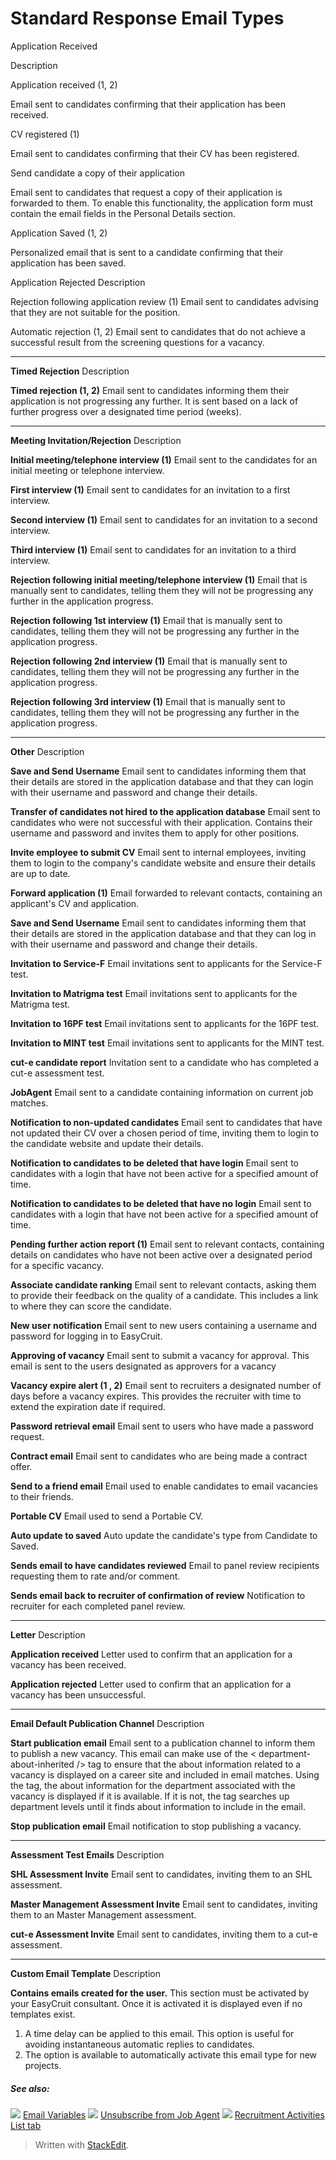 # Standard Response Email Types

Application Received

Description

Application received (1, 2)

Email sent to candidates confirming that their application has been received.

CV registered (1)

Email sent to candidates confirming that their CV has been registered.

Send candidate a copy of their application

Email sent to candidates that request a copy of their application is forwarded to them. To enable this functionality, the application form must contain the email fields in the Personal Details section.

Application Saved (1, 2)

Personalized email that is sent to a candidate confirming that their application has been saved.

Application Rejected
Description

Rejection following application review (1)
Email sent to candidates advising that they are not suitable for the position.

Automatic rejection (1, 2)
Email sent to candidates that do not achieve a successful result from the screening questions for a vacancy.
***
**Timed Rejection**
Description

**Timed rejection (1, 2)**
Email sent to candidates informing them their application is not progressing any further. It is sent based on a lack of further progress over a designated time period (weeks).
***
**Meeting Invitation/Rejection**
Description

**Initial meeting/telephone interview (1)**
Email sent to the candidates for an initial meeting or telephone interview.

**First interview (1)**
Email sent to candidates for an invitation to a first interview.

**Second interview (1)**
Email sent to candidates for an invitation to a second interview.

**Third interview (1)**
Email sent to candidates for an invitation to a third interview.

**Rejection following initial meeting/telephone interview (1)**
Email that is manually sent to candidates, telling them they will not be progressing any further in the application progress.

**Rejection following 1st interview (1)**
Email that is manually sent to candidates, telling them they will not be progressing any further in the application progress.

**Rejection following 2nd interview (1)**
Email that is manually sent to candidates, telling them they will not be progressing any further in the application progress.

**Rejection following 3rd interview (1)**
Email that is manually sent to candidates, telling them they will not be progressing any further in the application progress.
***
**Other**
Description

**Save and Send Username**
Email sent to candidates informing them that their details are stored in the application database and that they can login with their username and password and change their details.

**Transfer of candidates not hired to the application database**
Email sent to candidates who were not successful with their application. Contains their username and password and invites them to apply for other positions.

**Invite employee to submit CV**
Email sent to internal employees, inviting them to login to the company's candidate website and ensure their details are up to date.

**Forward application (1)**
Email forwarded to relevant contacts, containing an applicant's CV and application.

**Save and Send Username**
Email sent to candidates informing them that their details are stored in the application database and that they can log in with their username and password and change their details.

**Invitation to Service-F**
Email invitations sent to applicants for the Service-F test.

**Invitation to Matrigma test**
Email invitations sent to applicants for the Matrigma test.

**Invitation to 16PF test**
Email invitations sent to applicants for the 16PF test.

**Invitation to MINT test**
Email invitations sent to applicants for the MINT test.

**cut-e candidate report**
Invitation sent to a candidate who has completed a cut-e assessment test.

**JobAgent**
Email sent to a candidate containing information on current job matches.

**Notification to non-updated candidates**
Email sent to candidates that have not updated their CV over a chosen period of time, inviting them to login to the candidate website and update their details.

**Notification to candidates to be deleted that have login**
Email sent to candidates with a login that have not been active for a specified amount of time.

**Notification to candidates to be deleted that have no login**
Email sent to candidates with a login that have not been active for a specified amount of time.

**Pending further action report (1)**
Email sent to relevant contacts, containing details on candidates who have not been active over a designated period for a specific vacancy.

**Associate candidate ranking**
Email sent to relevant contacts, asking them to provide their feedback on the quality of a candidate. This includes a link to where they can score the candidate.

**New user notification**
Email sent to new users containing a username and password for logging in to EasyCruit.

**Approving of vacancy**
Email sent to submit a vacancy for approval. This email is sent to the users designated as approvers for a vacancy

**Vacancy expire alert (1 , 2)**
Email sent to recruiters a designated number of days before a vacancy expires. This provides the recruiter with time to extend the expiration date if required.

**Password retrieval email**
Email sent to users who have made a password request.

**Contract email**
Email sent to candidates who are being made a contract offer.

**Send to a friend email**
Email used to enable candidates to email vacancies to their friends.

**Portable CV**
Email used to send a Portable CV.

**Auto update to saved**
Auto update the candidate's type from Candidate to Saved.

**Sends email to have candidates reviewed**
Email to panel review recipients requesting them to rate and/or comment.

**Sends email back to recruiter of confirmation of review**
Notification to recruiter for each completed panel review.
***
**Letter**
Description

**Application received**
Letter used to confirm that an application for a vacancy has been received.

**Application rejected**
Letter used to confirm that an application for a vacancy has been unsuccessful.
***
**Email Default Publication Channel**
Description

**Start publication email**
Email sent to a publication channel to inform them to publish a new vacancy. This email can make use of the < department-about-inherited /> tag to ensure that the about information related to a vacancy is displayed on a career site and included in email matches. Using the tag, the about information for the department associated with the vacancy is displayed if it is available. If it is not, the tag searches up department levels until it finds about information to include in the email.

**Stop publication email**
Email notification to stop publishing a vacancy.
***
**Assessment Test Emails**
Description

**SHL Assessment Invite**
Email sent to candidates, inviting them to an SHL assessment.

**Master Management Assessment Invite**
Email sent to candidates, inviting them to an Master Management assessment.

**cut-e Assessment Invite**
Email sent to candidates, inviting them to a cut-e assessment.
***
**Custom Email Template**
Description

**Contains emails created for the user.**
This section must be activated by your EasyCruit consultant. Once it is activated it is displayed even if no templates exist.

1.  A time delay can be applied to this email. This option is useful for avoiding instantaneous automatic replies to candidates.
2.  The option is available to automatically activate this email type for new projects.

##### See also:

![](../Resources/Images/icon-document-link.png) [Email Variables](email_variables.htm)
![](../Resources/Images/icon-document-link.png) [Unsubscribe from Job Agent](unsubscribe_from_job_agent.htm)
![](../Resources/Images/icon-document-link.png) [Recruitment Activities List tab](recruitment_activities_list_tab.htm)


> Written with [StackEdit](https://stackedit.io/).
<!--stackedit_data:
eyJoaXN0b3J5IjpbLTE1MzQzMTMyMDRdfQ==
-->